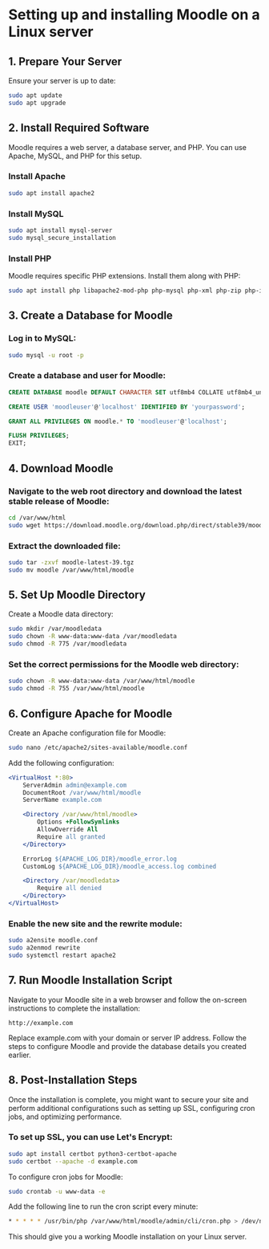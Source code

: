 # Setting up and installing Moodle on a Linux server

## 1. Prepare Your Server
Ensure your server is up to date:
```bash
sudo apt update
sudo apt upgrade
```
## 2. Install Required Software
Moodle requires a web server, a database server, and PHP. You can use Apache, MySQL, and PHP for this setup.
### Install Apache
```bash
sudo apt install apache2
```
### Install MySQL
```bash
sudo apt install mysql-server
sudo mysql_secure_installation
```
### Install PHP
Moodle requires specific PHP extensions. Install them along with PHP:
```bash
sudo apt install php libapache2-mod-php php-mysql php-xml php-zip php-intl php-mbstring php-gd php-curl php-xmlrpc php-soap
```

## 3. Create a Database for Moodle
### Log in to MySQL:
```bash
sudo mysql -u root -p
```
### Create a database and user for Moodle:
```sql
CREATE DATABASE moodle DEFAULT CHARACTER SET utf8mb4 COLLATE utf8mb4_unicode_ci;
```
```sql
CREATE USER 'moodleuser'@'localhost' IDENTIFIED BY 'yourpassword';
```
```sql
GRANT ALL PRIVILEGES ON moodle.* TO 'moodleuser'@'localhost';
```
```sql
FLUSH PRIVILEGES;
EXIT;
```

## 4. Download Moodle
### Navigate to the web root directory and download the latest stable release of Moodle:
```bash
cd /var/www/html
sudo wget https://download.moodle.org/download.php/direct/stable39/moodle-latest-39.tgz
```
### Extract the downloaded file:
```bash
sudo tar -zxvf moodle-latest-39.tgz
sudo mv moodle /var/www/html/moodle
```
## 5. Set Up Moodle Directory
Create a Moodle data directory:
```bash
sudo mkdir /var/moodledata
sudo chown -R www-data:www-data /var/moodledata
sudo chmod -R 775 /var/moodledata
```
### Set the correct permissions for the Moodle web directory:
```bash
sudo chown -R www-data:www-data /var/www/html/moodle
sudo chmod -R 755 /var/www/html/moodle
```
## 6. Configure Apache for Moodle
Create an Apache configuration file for Moodle:
```bash
sudo nano /etc/apache2/sites-available/moodle.conf
```
Add the following configuration:
```apache
<VirtualHost *:80>
    ServerAdmin admin@example.com
    DocumentRoot /var/www/html/moodle
    ServerName example.com

    <Directory /var/www/html/moodle>
        Options +FollowSymlinks
        AllowOverride All
        Require all granted
    </Directory>

    ErrorLog ${APACHE_LOG_DIR}/moodle_error.log
    CustomLog ${APACHE_LOG_DIR}/moodle_access.log combined

    <Directory /var/moodledata>
        Require all denied
    </Directory>
</VirtualHost>
```
### Enable the new site and the rewrite module:
```bash
sudo a2ensite moodle.conf
sudo a2enmod rewrite
sudo systemctl restart apache2
```
## 7. Run Moodle Installation Script
Navigate to your Moodle site in a web browser and follow the on-screen instructions to complete the installation:
```arduino
http://example.com
```
Replace example.com with your domain or server IP address. Follow the steps to configure Moodle and provide the database details you created earlier.

## 8. Post-Installation Steps
Once the installation is complete, you might want to secure your site and perform additional configurations such as setting up SSL, configuring cron jobs, and optimizing performance.
### To set up SSL, you can use Let's Encrypt:
```bash
sudo apt install certbot python3-certbot-apache
sudo certbot --apache -d example.com
```
To configure cron jobs for Moodle:
```bash
sudo crontab -u www-data -e
```
Add the following line to run the cron script every minute:
```bash
* * * * * /usr/bin/php /var/www/html/moodle/admin/cli/cron.php > /dev/null
```
This should give you a working Moodle installation on your Linux server.
